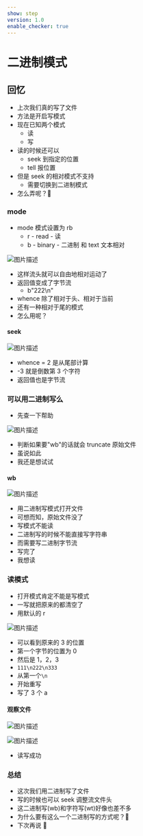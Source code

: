 ```yaml
---
show: step
version: 1.0
enable_checker: true
---
```


# 二进制模式

## 回忆

- 上次我们真的写了文件
- 方法是开启写模式
- 现在已知两个模式
  - 读
  - 写
- 读的时候还可以
  - seek 到指定的位置
  - tell 报位置
- 但是 seek 的相对模式不支持
  - 需要切换到二进制模式
- 怎么弄呢？🤔

### mode

- mode 模式设置为 rb
  - r - read - 读
  - b - binary - 二进制 和 text 文本相对

![图片描述](https://doc.shiyanlou.com/courses/uid1190679-20210823-1629704619215)

- 这样流头就可以自由地相对运动了
- 返回值变成了字节流
  - b"222\n"
- whence 除了相对于头、相对于当前
- 还有一种相对于尾的模式
- 怎么用呢？

#### seek

![图片描述](https://doc.shiyanlou.com/courses/uid1190679-20210823-1629704866829)

- whence = 2 是从尾部计算
- -3 就是倒数第 3 个字符
- 返回值也是字节流

### 可以用二进制写么

- 先查一下帮助

![图片描述](https://doc.shiyanlou.com/courses/uid1190679-20210823-1629705072165)

- 判断如果要"wb"的话就会 truncate 原始文件
- 虽说如此
- 我还是想试试

#### wb

![图片描述](https://doc.shiyanlou.com/courses/uid1190679-20210823-1629705293478)

- 用二进制写模式打开文件
- 可想而知，原始文件没了
- 写模式不能读
- 二进制写的时候不能直接写字符串
- 而需要写二进制字节流
- 写完了
- 我想读

### 读模式

- 打开模式肯定不能是写模式
- 一写就把原来的都清空了
- 用默认的 r

![图片描述](https://doc.shiyanlou.com/courses/uid1190679-20210823-1629705667613)

- 可以看到原来的 3 的位置
- 第一个字节的位置为 0
- 然后是 1，2，3
- `111\n222\n333`
- 从第一个`\n`
- 开始重写
- 写了 3 个 a

#### 观察文件

![图片描述](https://doc.shiyanlou.com/courses/uid1190679-20210823-1629705916773)

![图片描述](https://doc.shiyanlou.com/courses/uid1190679-20210823-1629705979223)

- 读写成功

### 总结

- 这次我们用二进制写了文件
- 写的时候也可以 seek 调整流文件头
- 这二进制写(wb)和字符写(wt)好像也差不多
- 为什么要有这么一个二进制写的方式呢？🤔
- 下次再说 👋
